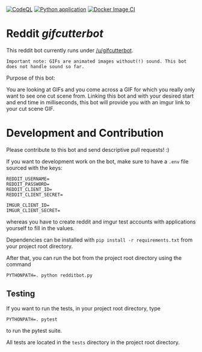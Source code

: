 [![CodeQL](https://github.com/tahesse/gifCutterBot/actions/workflows/codeql-analysis.yml/badge.svg?branch=main)](https://github.com/tahesse/gifCutterBot/actions/workflows/codeql-analysis.yml)
[![Python application](https://github.com/tahesse/gifCutterBot/actions/workflows/python-app.yml/badge.svg?branch=main)](https://github.com/tahesse/gifCutterBot/actions/workflows/python-app.yml)
[![Docker Image CI](https://github.com/tahesse/gifCutterBot/actions/workflows/docker-image.yml/badge.svg?branch=main)](https://github.com/tahesse/gifCutterBot/actions/workflows/docker-image.yml)

# Reddit _gifcutterbot_

This reddit bot currently runs under [/u/gifcutterbot](https://www.reddit.com/user/gifcutterbot/). 

    Important note: GIFs are animated images without(!) sound. This bot does not handle sound so far.

Purpose of this bot:

You are looking at GIFs and you come across a GIF for which you really only want to see one cut scene from.
Linking this bot and with your desired start and end time in milliseconds, this bot will provide you with an
imgur link to your cut scene GIF.

# Development and Contribution

Please contribute to this bot and send descriptive pull requests! :)

If you want to development work on the bot, make sure to have a `.env` file sourced with the keys:
```
REDDIT_USERNAME=
REDDIT_PASSWORD=
REDDIT_CLIENT_ID=
REDDIT_CLIENT_SECRET=

IMGUR_CLIENT_ID=
IMGUR_CLIENT_SECRET=
```
whereas you have to create reddit and imgur test accounts with applications yourself to fill in the values.

Dependencies can be installed with `pip install -r requirements.txt` from your project root directory.

After that, you can run the bot from the project root directory using the command
```shell
PYTHONPATH=. python redditbot.py
```

## Testing

If you want to run the tests, in your project root directory, type
```shell
PYTHONPATH=. pytest
```
to run the pytest suite.

All tests are located in the `tests` directory in the project root directory.
